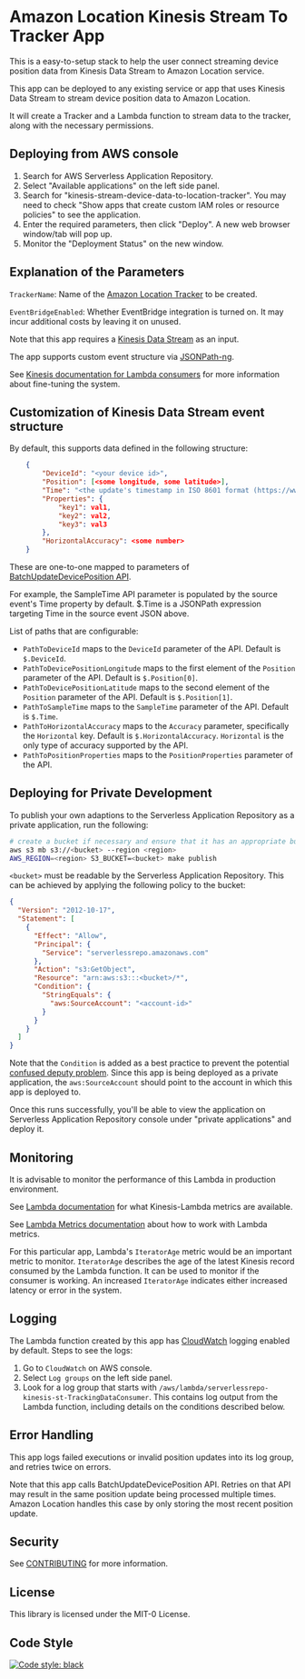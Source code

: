 # Amazon Location Kinesis Stream To Tracker App

This is a easy-to-setup stack to help the user connect streaming device position data from Kinesis Data Stream to Amazon Location service.

This app can be deployed to any existing service or app that uses Kinesis Data Stream to stream device position data to Amazon Location.

It will create a Tracker and a Lambda function to stream data to the tracker, along with the necessary permissions.

## Deploying from AWS console

1. Search for AWS Serverless Application Repository.
2. Select "Available applications" on the left side panel.
3. Search for "kinesis-stream-device-data-to-location-tracker". You may need to check "Show apps that create custom IAM roles or resource policies" to see the application.
4. Enter the required parameters, then click "Deploy". A new web browser window/tab will pop up.
5. Monitor the "Deployment Status" on the new window.

## Explanation of the Parameters

`TrackerName`: Name of the [Amazon Location Tracker](https://docs.aws.amazon.com/location/latest/developerguide/start-tracking.html) to be created.

`EventBridgeEnabled`: Whether EventBridge integration is turned on. It may incur additional costs by leaving it on unused.

Note that this app requires a [Kinesis Data Stream](https://docs.aws.amazon.com/streams/latest/dev/getting-started.html) as an input. 

The app supports custom event structure via [JSONPath-ng](https://pypi.org/project/jsonpath-ng/).

See [Kinesis documentation for Lambda consumers](https://docs.aws.amazon.com/lambda/latest/dg/with-kinesis.html) for more information about fine-tuning the system.

## Customization of Kinesis Data Stream event structure

By default, this supports data defined in the following structure:

```json
    {
        "DeviceId": "<your device id>",
        "Position": [<some longitude, some latitude>],
        "Time": "<the update's timestamp in ISO 8601 format (https://www.iso.org/iso-8601-date-and-time-format.html)>",
        "Properties": {
            "key1": val1,
            "key2": val2,
            "key3": val3
        },
        "HorizontalAccuracy": <some number>
    }
```

These are one-to-one mapped to parameters of [BatchUpdateDevicePosition API](https://docs.aws.amazon.com/location/latest/APIReference/API_BatchUpdateDevicePosition.html).

For example, the SampleTime API parameter is populated by the source event's Time property by default. $.Time is a JSONPath expression targeting Time in the source event JSON above.

List of paths that are configurable:

* `PathToDeviceId` maps to the `DeviceId` parameter of the API. Default is `$.DeviceId`.
* `PathToDevicePositionLongitude` maps to the first element of the `Position` parameter of the API. Default is `$.Position[0]`.
* `PathToDevicePositionLatitude` maps to the second element of the `Position` parameter of the API. Default is `$.Position[1]`.
* `PathToSampleTime` maps to the `SampleTime` parameter of the API. Default is `$.Time`.
* `PathToHorizontalAccuracy` maps to the `Accuracy` parameter, specifically the `Horizontal` key. Default is `$.HorizontalAccuracy`. `Horizontal` is the only type of accuracy supported by the API.
* `PathToPositionProperties` maps to the `PositionProperties` parameter of the API.

## Deploying for Private Development

To publish your own adaptions to the Serverless Application Repository as a private application, run the following:

```bash
# create a bucket if necessary and ensure that it has an appropriate bucket policy, similar to the one below
aws s3 mb s3://<bucket> --region <region>
AWS_REGION=<region> S3_BUCKET=<bucket> make publish
```

`<bucket>` must be readable by the Serverless Application Repository. This can be achieved by applying the following policy to the bucket:

```json
{
  "Version": "2012-10-17",
  "Statement": [
    {
      "Effect": "Allow",
      "Principal": {
        "Service": "serverlessrepo.amazonaws.com"
      },
      "Action": "s3:GetObject",
      "Resource": "arn:aws:s3:::<bucket>/*",
      "Condition": {
        "StringEquals": {
          "aws:SourceAccount": "<account-id>"
        }
      }
    }
  ]
}
```

Note that the `Condition` is added as a best practice to prevent the potential [confused deputy problem](https://docs.aws.amazon.com/IAM/latest/UserGuide/confused-deputy.html).
Since this app is being deployed as a private application, the `aws:SourceAccount` should point to the account in which this app is deployed to.

Once this runs successfully, you'll be able to view the application on Serverless Application Repository console under "private applications" and deploy it.

## Monitoring

It is advisable to monitor the performance of this Lambda in production environment.

See [Lambda documentation](https://docs.aws.amazon.com/lambda/latest/dg/with-kinesis.html#events-kinesis-metrics) for what Kinesis-Lambda metrics are available.

See [Lambda Metrics documentation](https://docs.aws.amazon.com/lambda/latest/dg/monitoring-metrics.html) about how to work with Lambda metrics.

For this particular app, Lambda's `IteratorAge` metric would be an important metric to monitor. `IteratorAge` describes the age of the latest Kinesis record consumed by the Lambda function.
It can be used to monitor if the consumer is working. An increased `IteratorAge` indicates either increased latency or error in the system.

## Logging

The Lambda function created by this app has [CloudWatch](https://aws.amazon.com/cloudwatch/) logging enabled by default. Steps to see the logs:
1. Go to `CloudWatch` on AWS console.
2. Select `Log groups` on the left side panel.
3. Look for a log group that starts with `/aws/lambda/serverlessrepo-kinesis-st-TrackingDataConsumer`. 
This contains log output from the Lambda function, including details on the conditions described below.

## Error Handling

This app logs failed executions or invalid position updates into its log group, and retries twice on errors.

Note that this app calls BatchUpdateDevicePosition API. Retries on that API may result in the same position update being processed multiple times.
Amazon Location handles this case by only storing the most recent position update.

## Security

See [CONTRIBUTING](./CONTRIBUTING.md#security-issue-notifications) for more information.

## License

This library is licensed under the MIT-0 License.

## Code Style

[![Code style: black](https://img.shields.io/badge/code%20style-black-000000.svg)](https://github.com/psf/black)
